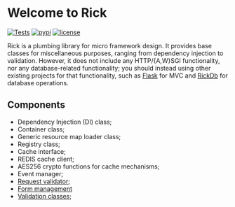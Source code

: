 # Welcome to Rick

[![Tests](https://github.com/oddbit-project/rick/workflows/Tests/badge.svg?branch=master)](https://github.com/oddbit-project/rick/actions)
[![pypi](https://img.shields.io/pypi/v/rick.svg)](https://pypi.org/project/rick/)
[![license](https://img.shields.io/pypi/l/rick.svg)](https://github.com/oddbit-project/rick/blob/master/LICENSE)

Rick is a plumbing library for micro framework design. It provides base classes for miscellaneous purposes, ranging from
dependency injection to validation. However, it does not include any HTTP/{A,W}SGI functionality, nor any database-related 
functionality; you should instead using other existing projects for that functionality, such as [Flask](https://flask.palletsprojects.com) for
MVC and [RickDb](https://github.com/oddbit-project/rick_db) for database operations.

## Components
- Dependency Injection (DI) class;
- Container class;
- Generic resource map loader class;
- Registry class;
- Cache interface;
- REDIS cache client;
- AES256 crypto functions for cache mechanisms;
- Event manager;
- [Request validator](forms/requests.md);
- [Form management](forms/index.md)
- [Validation classes](validators/index.md);



